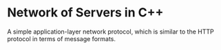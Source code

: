 # Network of Servers in C++
A simple application-layer network protocol, which is similar to the HTTP protocol in terms of message formats.
